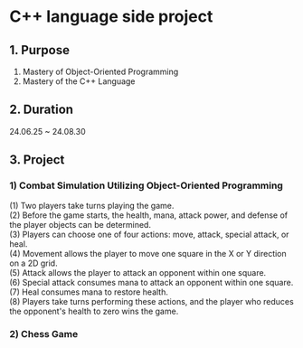 # C++ language side project
## 1. Purpose
1) Mastery of Object-Oriented Programming
2) Mastery of the C++ Language
   <br>
## 2. Duration
24.06.25 ~ 24.08.30

## 3. Project
### 1) Combat Simulation Utilizing Object-Oriented Programming

(1) Two players take turns playing the game. <br>
(2) Before the game starts, the health, mana, attack power, and defense of the player objects can be determined. <br>
(3) Players can choose one of four actions: move, attack, special attack, or heal. <br>
(4) Movement allows the player to move one square in the X or Y direction on a 2D grid. <br>
(5) Attack allows the player to attack an opponent within one square. <br>
(6) Special attack consumes mana to attack an opponent within one square. <br>
(7) Heal consumes mana to restore health. <br>
(8) Players take turns performing these actions, and the player who reduces the opponent's health to zero wins the game. <br>
### 2) Chess Game
